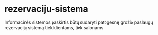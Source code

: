 # rezervaciju-sistema
Informacinės sistemos paskirtis būtų sudaryti patogesnę grožio paslaugų rezervacijų sistemą tiek klientams, tiek salonams

